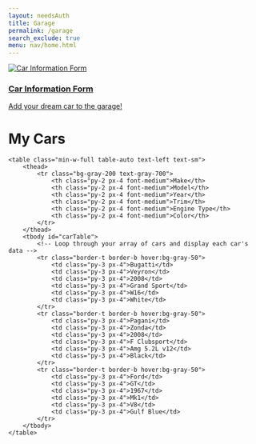 ```yaml
---
layout: needsAuth
title: Garage
permalink: /garage
search_exclude: true
menu: nav/home.html 
---
```


<section id="featured-cars" class="pb-20 bg-gray-100 h-screen flex items-center">
    <div class="w-full grid items-stretch justify-center space-x-4 h-full grid-cols-1">
        <!-- Car info card -->
        <a href="{{site.baseurl}}/car-info" class="w-full h-full bg-white rounded-lg shadow-lg overflow-hidden transform transition-transform duration-500 hover:shadow-inner">
            <img src="https://ymimg1.b8cdn.com/uploads/article/3588/pictures/2683140/Koenigsegg_Agera_RS_Naraya__5_.jpg" alt="Car Information Form" class="w-full h-3/4 object-cover">
            <div class="p-6">
                <h3 class="text-3xl font-bold mb-2">Car Information Form</h3>
                <p class="text-xl text-gray-700">Add your dream car to the garage!</p>
            </div>
        </a>
    </div>
</section>
<body class="bg-gray-100 py-8 px-4">

<div class="max-w-6xl mx-auto bg-white p-6 rounded-lg shadow-lg">
    <h1 class="text-3xl font-semibold text-center mb-6">My Cars</h1>

    <table class="min-w-full table-auto text-left text-sm">
        <thead>
            <tr class="bg-gray-200 text-gray-700">
                <th class="py-2 px-4 font-medium">Make</th>
                <th class="py-2 px-4 font-medium">Model</th>
                <th class="py-2 px-4 font-medium">Year</th>
                <th class="py-2 px-4 font-medium">Trim</th>
                <th class="py-2 px-4 font-medium">Engine Type</th>
                <th class="py-2 px-4 font-medium">Color</th>
            </tr>
        </thead>
        <tbody id="carTable">
            <!-- Loop through your array of cars and display each car's data -->
            <tr class="border-t border-b hover:bg-gray-50">
                <td class="py-3 px-4">Bugatti</td>
                <td class="py-3 px-4">Veyron</td>
                <td class="py-3 px-4">2008</td>
                <td class="py-3 px-4">Grand Sport</td>
                <td class="py-3 px-4">W16</td>
                <td class="py-3 px-4">White</td>
            </tr>
            <tr class="border-t border-b hover:bg-gray-50">
                <td class="py-3 px-4">Pagani</td>
                <td class="py-3 px-4">Zonda</td>
                <td class="py-3 px-4">2008</td>
                <td class="py-3 px-4">F Clubsport</td>
                <td class="py-3 px-4">Amg 5.2L v12</td>
                <td class="py-3 px-4">Black</td>
            </tr>
            <tr class="border-t border-b hover:bg-gray-50">
                <td class="py-3 px-4">Ford</td>
                <td class="py-3 px-4">GT</td>
                <td class="py-3 px-4">1967</td>
                <td class="py-3 px-4">Mk1</td>
                <td class="py-3 px-4">V8</td>
                <td class="py-3 px-4">Gulf Blue</td>
            </tr>
        </tbody>
    </table>
</div>

<script type="module">
    import { getUserCars, deleteCarById } from "{{site.baseurl}}/assets/js/api/userCar.js"

    const tableBody = document.getElementById("carTable")

     tableBody.innerHTML = '';

     const cars = await getUserCars()

    // Loop through each car and create a new row
    cars.forEach(car => {
        const row = document.createElement('tr');
        row.className = "border-t border-b hover:bg-gray-50";

        // Create and append each cell with car data
        const makeCell = document.createElement('td');
        makeCell.className = "py-3 px-4";
        makeCell.textContent = car.make;
        row.appendChild(makeCell);

        const modelCell = document.createElement('td');
        modelCell.className = "py-3 px-4";
        modelCell.textContent = car.model;
        row.appendChild(modelCell);

        const yearCell = document.createElement('td');
        yearCell.className = "py-3 px-4";
        yearCell.textContent = car.year;
        row.appendChild(yearCell);

        const trimCell = document.createElement('td');
        trimCell.className = "py-3 px-4";
        trimCell.textContent = car.trim;
        row.appendChild(trimCell);

        const engine_typeCell = document.createElement('td');
        engine_typeCell.className = "py-3 px-4";
        engine_typeCell.textContent = car.engine_type;
        row.appendChild(engine_typeCell);

        const colorCell = document.createElement('td');
        colorCell.className = "py-3 px-4";
        colorCell.textContent = car.color;
        row.appendChild(colorCell);

        const deleteCell = document.createElement('td');
        deleteCell.className = "py-3 px-4";

        // Set a specific width for the delete cell (for example, 50px)
        deleteCell.style.width = "50px";
        row.appendChild(deleteCell);

        // Create the delete button
        const deleteBtn = document.createElement('input');
        deleteBtn.type = "image";
        deleteBtn.src = "{{site.baseurl}}/images/bin.png";

        deleteBtn.addEventListener('click', () => {
            const deleted = deleteCarById(car.id)
            if (deleted) {
                 window.location.reload()
            } 
        })

        // Set a more reasonable size for the button (for example, 24px by 24px)
        deleteBtn.style.width = "24px";
        deleteBtn.style.height = "24px";

        deleteCell.appendChild(deleteBtn);

        // Append the row to the table body
        tableBody.appendChild(row);
    });

    // Call the function to add rows when the page loads
    // window.onload = addCarRows;

</script>